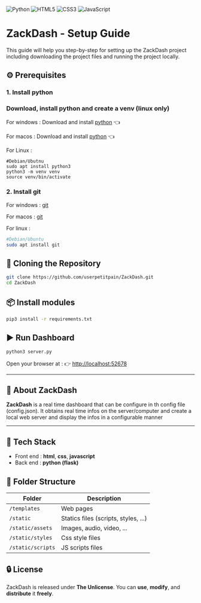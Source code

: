 ![Python](https://img.shields.io/badge/Python-3.11-blue?logo=python&logoColor=white&style=flat-square)
![HTML5](https://img.shields.io/badge/HTML5-orange?logo=html5&logoColor=white&style=flat-square)
![CSS3](https://img.shields.io/badge/CSS3-blue?logo=css3&logoColor=white&style=flat-square)
![JavaScript](https://img.shields.io/badge/JavaScript-yellow?logo=javascript&logoColor=black&style=flat-square)


# ZackDash - Setup Guide

This guide will help you step-by-step for setting up the ZackDash project including downloading the project files and running the project locally.

## ⚙️ Prerequisites

### 1. Install python

### Download, install python and create a venv (linux only)

For windows : Download and install [python](https://www.python.org/downloads/) 👈

For macos : Download and install [python](https://www.python.org/downloads/) 👈

For Linux : 
```
#Debian/Ubutnu
sudo apt install python3
python3 -m venv venv
source venv/bin/activate
```

### 2. Install git

For windows : [git](https://git-scm.com/downloads)

For macos : [git](https://git-scm.com/downloads)

For linux :

```bash
#Debian/Ubuntu
sudo apt install git
```

## 🔁 Cloning the Repository

```bash
git clone https://github.com/userpetitpain/ZackDash.git
cd ZackDash
```

## 📦 Install modules

```bash
pip3 install -r requirements.txt
```

## ▶️ Run Dashboard

```bash
python3 server.py
```

Open your browser at :
👉 [http://localhost:52678](http://localhost:52678)

---
## 🧠 About ZackDash
**ZackDash** is a real time dashboard that can be configure in th config file (config.json). It obtains real time infos on the server/computer and create a local web server and display the infos in a configurable manner

---

## 🔧 Tech Stack

* Front end : **html**, **css**, **javascript**
* Back end : **python (flask)**

## 📁 Folder Structure

| Folder           | Description                          |
|------------------|--------------------------------------|
| `/templates`     | Web pages                            |
| `/static`        | Statics files (scripts, styles, ...) |
| `/static/assets` | Images, audio, video, ...            |
| `/static/styles` | Css style files                      |
| `/static/scripts`| JS scripts files                     |

## 🔒 License

ZackDash is released under **The Unlicense**. You can **use**, **modify**, and **distribute** it **freely**.